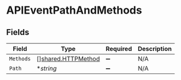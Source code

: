 # APIEventPathAndMethods


## Fields

| Field                                                           | Type                                                            | Required                                                        | Description                                                     |
| --------------------------------------------------------------- | --------------------------------------------------------------- | --------------------------------------------------------------- | --------------------------------------------------------------- |
| `Methods`                                                       | [][shared.HTTPMethod](../../../pkg/models/shared/httpmethod.md) | :heavy_minus_sign:                                              | N/A                                                             |
| `Path`                                                          | **string*                                                       | :heavy_minus_sign:                                              | N/A                                                             |